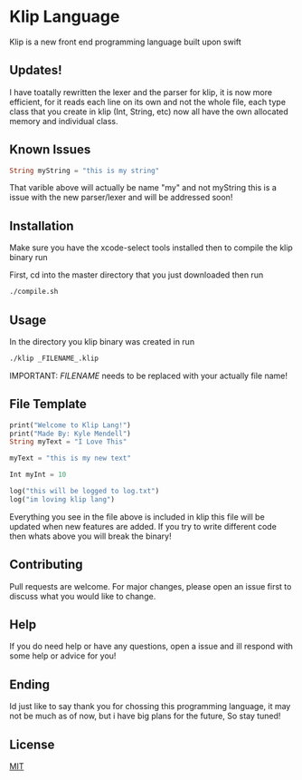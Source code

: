 # Klip Language

Klip is a new front end programming language built upon swift

## Updates!

I have toatally rewritten the lexer and the parser for klip, it is now more efficient, for it reads each line on its own and not the whole file, each type class that you create in klip (Int, String, etc) now all have the own allocated memory and individual class.

## Known Issues

```dart
String myString = "this is my string"
```
That varible above will actually be name "my" and not myString this is a issue with the new parser/lexer and will be addressed soon!

## Installation

Make sure you have the xcode-select tools installed then to compile the klip binary run

First, cd into the master directory that you just downloaded then run

```bash
./compile.sh
```

## Usage

In the directory you klip binary was created in run

```bash
./klip _FILENAME_.klip
```

IMPORTANT: _FILENAME_ needs to be replaced with your actually file name!

## File Template
```dart
print("Welcome to Klip Lang!")
print("Made By: Kyle Mendell")
String myText = "I Love This"

myText = "this is my new text"

Int myInt = 10

log("this will be logged to log.txt")
log("im loving klip lang")
```

Everything you see in the file above is included in klip this file will be updated when new features are added. If you try to write different code then whats above you will break the binary!

## Contributing
Pull requests are welcome. For major changes, please open an issue first to discuss what you would like to change.

## Help
If you do need help or have any questions, open a issue and ill respond with some help or advice for you!

## Ending
Id just like to say thank you for chossing this programming language, it may not be much as of now, but i have big plans for the future, So stay tuned!

## License
[MIT](https://choosealicense.com/licenses/mit/)
